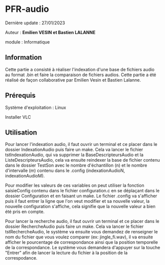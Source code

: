 # PFR-audio 

Dernière update : 27/01/2023

Auteur : **Emilien VESIN et Bastien LALANNE**

module : Informatique

## Information

Cette partie a consisté à réaliser l'indexation d'une base de fichiers audio au format .bin et faire la comparaison de fichiers audios. Cette partie a été réalisé de façon collaborative par Emilien Vesin et Bastien Lalanne.

## Prérequis
Système d'exploitation : Linux

Installer VLC

## Utilisation

Pour lancer l'indexation audio, il faut ouvrir un terminal et ce placer dans le dossier IndexationAudio puis faire un make. Cela va lancer le fichier tstIndexationAudio, qui va supprimer la BaseDescripteursAudio et la ListeDescripteursAudio, cela va ensuite reindexer la base de fichier contenu dans le dossier TestSon avec le nombre d'échantillon (n) et le nombre d'intervalle (m) contenu dans le .config (indexationAudioN, indexationAudioM). 

Pour modifier les valeurs de ces variables on peut utiliser la fonction saisieConfig contenu dans le fichier configuration.c en se déplaçant dans le dossier Configuration et en faisant un make. Le fichier .config va s'afficher puis il faut entrer la ligne que l'on veut modifier et sa nouvelle valeur, la nouvelle configuration s'affiche, cela signifie que la nouvelle valeur a bien été pris en compte.  

Pour lancer la recherche audio, il faut ouvrir un terminal et ce placer dans le dossier RechercheAudio puis faire un make. Cela va lancer le fichier tstRechercheAudio, le système va ensuite vous demandez de renseigner le nom du fichier que vous voulez comparer (ex: jingle_fi.wav), il va ensuite afficher le pourcentage de correspondance ainsi que la position temporelle de la correspondance. Le système vous demandera d'appuyer sur la touche "Entrer" afin de lancer la lecture du fichier à la position de la correspodance.


